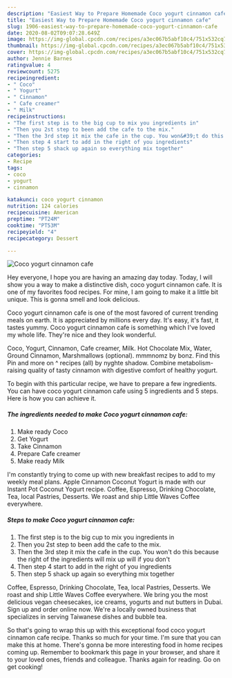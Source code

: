 ```yaml
---
description: "Easiest Way to Prepare Homemade Coco yogurt cinnamon cafe"
title: "Easiest Way to Prepare Homemade Coco yogurt cinnamon cafe"
slug: 1906-easiest-way-to-prepare-homemade-coco-yogurt-cinnamon-cafe
date: 2020-08-02T09:07:28.649Z
image: https://img-global.cpcdn.com/recipes/a3ec067b5abf10c4/751x532cq70/coco-yogurt-cinnamon-cafe-recipe-main-photo.jpg
thumbnail: https://img-global.cpcdn.com/recipes/a3ec067b5abf10c4/751x532cq70/coco-yogurt-cinnamon-cafe-recipe-main-photo.jpg
cover: https://img-global.cpcdn.com/recipes/a3ec067b5abf10c4/751x532cq70/coco-yogurt-cinnamon-cafe-recipe-main-photo.jpg
author: Jennie Barnes
ratingvalue: 4
reviewcount: 5275
recipeingredient:
- " Coco"
- " Yogurt"
- " Cinnamon"
- " Cafe creamer"
- " Milk"
recipeinstructions:
- "The first step is to the big cup to mix you ingredients in"
- "Then you 2st step to been add the cafe to the mix."
- "Then the 3rd step it mix the cafe in the cup. You won&#39;t do this because the right of the ingredients will mix up will if you don&#39;t"
- "Then step 4 start to add in the right of you ingredients"
- "Then step 5 shack up again so everything mix together"
categories:
- Recipe
tags:
- coco
- yogurt
- cinnamon

katakunci: coco yogurt cinnamon 
nutrition: 124 calories
recipecuisine: American
preptime: "PT24M"
cooktime: "PT53M"
recipeyield: "4"
recipecategory: Dessert

---
```



![Coco yogurt cinnamon cafe](https://img-global.cpcdn.com/recipes/a3ec067b5abf10c4/751x532cq70/coco-yogurt-cinnamon-cafe-recipe-main-photo.jpg)

Hey everyone, I hope you are having an amazing day today. Today, I will show you a way to make a distinctive dish, coco yogurt cinnamon cafe. It is one of my favorites food recipes. For mine, I am going to make it a little bit unique. This is gonna smell and look delicious.

Coco yogurt cinnamon cafe is one of the most favored of current trending meals on earth. It is appreciated by millions every day. It's easy, it's fast, it tastes yummy. Coco yogurt cinnamon cafe is something which I've loved my whole life. They're nice and they look wonderful.

Coco, Yogurt, Cinnamon, Cafe creamer, Milk. Hot Chocolate Mix, Water, Ground Cinnamon, Marshmallows (optional). mmmnomz by bonz. Find this Pin and more on ^ recipes (all) by nyghte shadow. Combine metabolism-raising quality of tasty cinnamon with digestive comfort of healthy yogurt.


To begin with this particular recipe, we have to prepare a few ingredients. You can have coco yogurt cinnamon cafe using 5 ingredients and 5 steps. Here is how you can achieve it.

<!--inarticleads1-->

##### The ingredients needed to make Coco yogurt cinnamon cafe:

1. Make ready  Coco
1. Get  Yogurt
1. Take  Cinnamon
1. Prepare  Cafe creamer
1. Make ready  Milk


I&#39;m constantly trying to come up with new breakfast recipes to add to my weekly meal plans. Apple Cinnamon Coconut Yogurt is made with our Instant Pot Coconut Yogurt recipe. Coffee, Espresso, Drinking Chocolate, Tea, local Pastries, Desserts. We roast and ship Little Waves Coffee everywhere. 

<!--inarticleads2-->

##### Steps to make Coco yogurt cinnamon cafe:

1. The first step is to the big cup to mix you ingredients in
1. Then you 2st step to been add the cafe to the mix.
1. Then the 3rd step it mix the cafe in the cup. You won&#39;t do this because the right of the ingredients will mix up will if you don&#39;t
1. Then step 4 start to add in the right of you ingredients
1. Then step 5 shack up again so everything mix together


Coffee, Espresso, Drinking Chocolate, Tea, local Pastries, Desserts. We roast and ship Little Waves Coffee everywhere. We bring you the most delicious vegan cheesecakes, ice creams, yogurts and nut butters in Dubai. Sign up and order online now. We&#39;re a locally owned business that specializes in serving Taiwanese dishes and bubble tea. 

So that's going to wrap this up with this exceptional food coco yogurt cinnamon cafe recipe. Thanks so much for your time. I'm sure that you can make this at home. There's gonna be more interesting food in home recipes coming up. Remember to bookmark this page in your browser, and share it to your loved ones, friends and colleague. Thanks again for reading. Go on get cooking!
